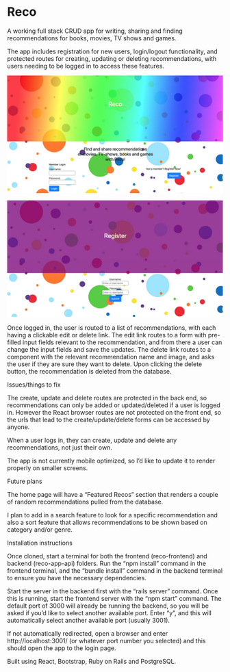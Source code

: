 # Reco

A working full stack CRUD app for writing, sharing and finding recommendations for books, movies, TV shows and games.

The app includes registration for new users, login/logout functionality, and protected routes for creating, updating or deleting recommendations, with users needing to be logged in to access these features.

![Image of Home page](https://github.com/jade-lt/Reco/blob/main/images/Reco-home.png?raw=true)

![Image of Rego page](reco-rego.png)


Once logged in, the user is routed to a list of recommendations, with each having a clickable edit or delete link. The edit link 
routes to a form with pre-filled input fields relevant to the recommendation, and from there a user can change the input fields and save the updates. The delete link routes to a component with the relevant recommendation name and image, and asks the user if they are sure they want to delete. Upon clicking the delete button, the recommendation is deleted from the database.

Issues/things to fix

The create, update and delete routes are protected in the back end, so recommendations can only be added or updated/deleted if a user is logged in. However the React browser routes are not protected on the front end, so the urls that lead to the create/update/delete forms can be accessed by anyone.

When a user logs in, they can create, update and delete any recommendations, not just their own.

The app is not currently mobile optimized, so I’d like to update it to render properly on smaller screens.

Future plans

The home page will have a “Featured Recos” section that renders a couple of random recommendations pulled from the database.

I plan to add in a search feature to look for a specific recommendation and also a sort feature that allows recommendations to be shown based on category and/or genre.

Installation instructions

Once cloned, start a terminal for both the frontend (reco-frontend) and backend (reco-app-api) folders. Run the “npm install” command in the frontend terminal, and the “bundle install” command in the backend terminal to ensure you have the necessary dependencies.

Start the server in the backend first with the “rails server” command. Once this is running, start the frontend server with the “npm start” command. The default port of 3000 will already be running the backend, so you will be asked if you’d like to select another available port. Enter “y”, and this will automatically select another available port (usually 3001).

If not automatically redirected, open a browser and enter http://localhost:3001/ (or whatever port number you selected) and this should open the app to the login page.

Built using React, Bootstrap, Ruby on Rails and PostgreSQL.


